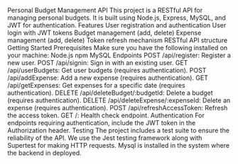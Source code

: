 Personal Budget Management API
    This project is a RESTful API for managing personal budgets. It is built using Node.js, Express, MySQL, and JWT for authentication.
Features
    User registration and authentication
    User login with JWT tokens
    Budget management (add, delete)
    Expense management (add, delete)
    Token refresh mechanism
    RESTful API structure
    Getting Started
    Prerequisites
Make sure you have the following installed on your machine:
    Node.js
    npm
    MySQL
Endpoints
    POST /api/register: Register a new user.
    POST /api/signin: Sign in with an existing user.
    GET /api/userBudgets: Get user budgets (requires authentication).
    POST /api/addExpense: Add a new expense (requires authentication).
    GET /api/getExpenses: Get expenses for a specific date (requires authentication).
    DELETE /api/deleteBudget/:budgetId: Delete a budget (requires authentication).
    DELETE /api/deleteExpense/:expenseId: Delete an expense (requires authentication).
    POST /api/refreshAccessToken: Refresh the access token.
    GET /: Health check endpoint.
Authentication
    For endpoints requiring authentication, include the JWT token in the Authorization header.
Testing
    The project includes a test suite to ensure the reliability of the API. We use the Jest testing framework along with Supertest for making HTTP requests.
    Mysql is installed in the system where the backend in deployed.